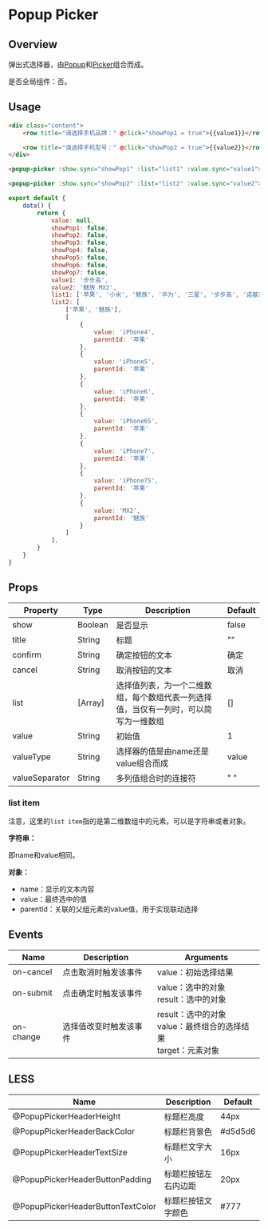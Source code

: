 # Popup Picker

## Overview

弹出式选择器，由[Popup](../popup)和[Picker](../picker)组合而成。

是否全局组件：否。

## Usage

```html
<div class="content">
    <row title="请选择手机品牌：" @click="showPop1 = true">{{value1}}</row>

    <row title="请选择手机型号：" @click="showPop2 = true">{{value2}}</row>
</div>

<popup-picker :show.sync="showPop1" :list="list1" :value.sync="value1"></popup-picker>

<popup-picker :show.sync="showPop2" :list="list2" :value.sync="value2"></popup-picker>
```

```javascript
export default {
    data() {
        return {
            value: null,
            showPop1: false,
            showPop2: false,
            showPop3: false,
            showPop4: false,
            showPop5: false,
            showPop6: false,
            showPop7: false,
            value1: '步步高',
            value2: '魅族 MX2',
            list1: ['苹果', '小米', '魅族', '华为', '三星', '步步高', '诺基亚'],
            list2: [
                ['苹果', '魅族'],
                [
                    {
                        value: 'iPhone4',
                        parentId: '苹果'
                    },
                    {
                        value: 'iPhone5',
                        parentId: '苹果'
                    },
                    {
                        value: 'iPhone6',
                        parentId: '苹果'
                    },
                    {
                        value: 'iPhone6S',
                        parentId: '苹果'
                    },
                    {
                        value: 'iPhone7',
                        parentId: '苹果'
                    },
                    {
                        value: 'iPhone7S',
                        parentId: '苹果'
                    },
                    {
                        value: 'MX2',
                        parentId: '魅族'
                    }
                ]
            ],
        }
    }
}
```

## Props

| Property | Type | Description | Default |
| ----- | ----- | ----- | ----- |
| show | Boolean | 是否显示 | false |
| title | String | 标题 | "" |
| confirm | String | 确定按钮的文本 | 确定 |
| cancel | String | 取消按钮的文本 | 取消 |
| list | [Array] | 选择值列表，为一个二维数组，每个数组代表一列选择值，当仅有一列时，可以简写为一维数组 | [] |
| value | String | 初始值 | 1 |
| valueType | String | 选择器的值是由name还是value组合而成 | value |
| valueSeparator | String | 多列值组合时的连接符 | " " |

### list item

注意，这里的`list item`指的是第二维数组中的元素。可以是字符串或者对象。

**字符串：**

即name和value相同。

**对象：**

- name：显示的文本内容
- value：最终选中的值
- parentId：关联的父组元素的value值，用于实现联动选择

## Events

| Name | Description | Arguments |
| ----- | ----- | ----- |
| on-cancel | 点击取消时触发该事件 | value：初始选择结果 |
| on-submit | 点击确定时触发该事件 | value：选中的对象 <br> result：选中的对象 |
| on-change | 选择值改变时触发该事件 | result：选中的对象 <br> value：最终组合的选择结果 <br> target：元素对象 |

## LESS

| Name | Description | Default |
| ----- | ----- | ----- |
| @PopupPickerHeaderHeight | 标题栏高度 | 44px |
| @PopupPickerHeaderBackColor | 标题栏背景色 | \#d5d5d6 |
| @PopupPickerHeaderTextSize | 标题栏文字大小 | 16px |
| @PopupPickerHeaderButtonPadding | 标题栏按钮左右内边距 | 20px |
| @PopupPickerHeaderButtonTextColor | 标题栏按钮文字颜色 | \#777 |